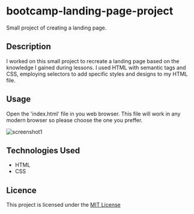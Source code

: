 # bootcamp-landing-page-project
Small project of creating a landing page.

## Description

I worked on this small project to recreate a landing page based on the knowledge I gained during lessons. I used HTML with semantic tags and CSS, employing selectors to add specific styles and designs to my HTML file.

## Usage

Open the 'index.html' file in you web browser. This file will work in any modern browser so please choose the one you preffer.

![screenshot1](https://github.com/MichalTrostowiecki/bootcamp-landing-page-project/assets/104785420/87bfd66a-7a4c-4c77-9009-20b0dda59cf1)


## Technologies Used

- HTML
- CSS

## Licence

This project is licensed under the [MIT License](LICENSE)
